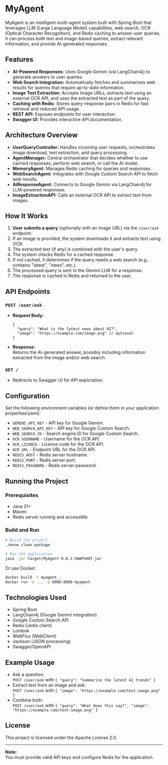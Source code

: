 # MyAgent

MyAgent is an intelligent multi-agent system built with Spring Boot that leverages LLM (Large Language Model) capabilities, web search, OCR (Optical Character Recognition), and Redis caching to answer user queries. It can process both text and image-based queries, extract relevant information, and provide AI-generated responses.

## Features

- **AI-Powered Responses:** Uses Google Gemini (via LangChain4j) to generate answers to user queries.
- **Web Search Integration:** Automatically fetches and summarizes web results for queries that require up-to-date information.
- **Image Text Extraction:** Accepts image URLs, extracts text using an external OCR API, and uses the extracted text as part of the query.
- **Caching with Redis:** Stores query-response pairs in Redis for fast retrieval and reduced API usage.
- **REST API:** Exposes endpoints for user interaction.
- **Swagger UI:** Provides interactive API documentation.

## Architecture Overview

- **UserQueryController:** Handles incoming user requests, orchestrates image download, text extraction, and query processing.
- **AgentManager:** Central orchestrator that decides whether to use cached responses, perform web search, or call the AI model.
- **MemoryAgent:** Manages Redis caching for queries and responses.
- **WebSearchAgent:** Integrates with Google Custom Search API to fetch web results.
- **AiResponseAgent:** Connects to Google Gemini via LangChain4j for LLM-powered responses.
- **ImageExtractionAPI:** Calls an external OCR API to extract text from images.

## How It Works

1. **User submits a query** (optionally with an image URL) via the `/user/ask` endpoint.
2. If an image is provided, the system downloads it and extracts text using OCR.
3. The extracted text (if any) is combined with the user's query.
4. The system checks Redis for a cached response.
5. If not cached, it determines if the query needs a web search (e.g., contains "latest", "news", etc.).
6. The processed query is sent to the Gemini LLM for a response.
7. The response is cached in Redis and returned to the user.

## API Endpoints

### `POST /user/ask`

- **Request Body:**  
  ```
  {
    "query": "What is the latest news about AI?",
    "image": "https://example.com/image.png" // optional
  }
  ```
- **Response:**  
  Returns the AI-generated answer, possibly including information extracted from the image and/or web search.

### `GET /`

- Redirects to Swagger UI for API exploration.

## Configuration

Set the following environment variables (or define them in your application properties/yaml):

- `GEMINI_API_KEY` - API key for Google Gemini.
- `WEB_SEARCH_API_KEY` - API key for Google Custom Search.
- `WEB_SEARCH_ID` - Search engine ID for Google Custom Search.
- `OCR_USERNAME` - Username for the OCR API.
- `OCR_LICENCE` - License code for the OCR API.
- `OCR_URL` - Endpoint URL for the OCR API.
- `REDIS_HOST` - Redis server hostname.
- `REDIS_PORT` - Redis server port.
- `REDIS_PASSWORD` - Redis server password.

## Running the Project

### Prerequisites

- Java 21+
- Maven
- Redis server running and accessible

### Build and Run

```sh
# Build the project
./mvnw clean package

# Run the application
java -jar target/MyAgent-0.0.1-SNAPSHOT.jar
```

Or use Docker:

```sh
docker build -t myagent .
docker run -e ... -p 8080:8080 myagent
```

## Technologies Used

- Spring Boot
- LangChain4j (Google Gemini integration)
- Google Custom Search API
- Redis (Jedis client)
- Lombok
- WebFlux (WebClient)
- Jackson (JSON processing)
- Swagger/OpenAPI

## Example Usage

- Ask a question:  
  `POST /user/ask` with `{ "query": "Summarize the latest AI trends" }`
- Extract text from an image and ask:  
  `POST /user/ask` with `{ "image": "https://example.com/text-image.png" }`
- Combine both:  
  `POST /user/ask` with `{ "query": "What does this say?", "image": "https://example.com/text-image.png" }`

## License

This project is licensed under the Apache License 2.0.

---

**Note:**  
You must provide valid API keys and configure Redis for the application.
